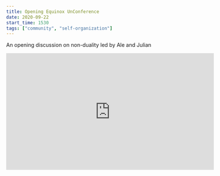 ```yaml
---
title: Opening Equinox UnConference
date: 2020-09-22
start_time: 1530
tags: ["community", "self-organization"]
---
```

An opening discussion on non-duality led by Ale and Julian

<iframe width="560" height="315" src="https://www.youtube.com/embed/ODFZ14kwT6c" frameborder="0" allow="accelerometer; autoplay; clipboard-write; encrypted-media; gyroscope; picture-in-picture" allowfullscreen></iframe>